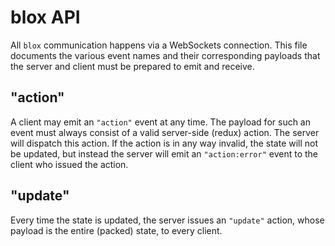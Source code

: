 # blox API

All `blox` communication happens via a WebSockets connection.
This file documents the various event names and their corresponding payloads that the server and client must be prepared to emit and receive.

## "action"

A client may emit an `"action"` event at any time.
The payload for such an event must always consist of a valid server-side (redux) action.
The server will dispatch this action.
If the action is in any way invalid, the state will not be updated, but instead the server will emit an `"action:error"` event to the client who issued the action.

## "update"

Every time the state is updated, the server issues an `"update"` action, whose payload is the entire (packed) state, to every client.

